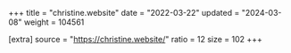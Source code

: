 +++
title = "christine.website"
date = "2022-03-22"
updated = "2024-03-08"
weight = 104561

[extra]
source = "https://christine.website/"
ratio = 12
size = 102
+++

